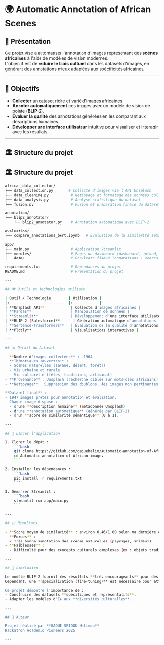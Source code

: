 # 🌍 Automatic Annotation of African Scenes

## 📜 Présentation

Ce projet vise à automatiser l'annotation d'images représentant des **scènes africaines** à l'aide de modèles de vision modernes.  
L'objectif est de **réduire le biais culturel** dans les datasets d'images, en générant des annotations mieux adaptées aux spécificités africaines.

---

## 🎯 Objectifs

- **Collecter** un dataset riche et varié d'images africaines.
- **Annoter automatiquement** ces images avec un modèle de vision de pointe (**BLIP-2**).
- **Évaluer la qualité** des annotations générées en les comparant aux descriptions humaines.
- **Développer une interface utilisateur** intuitive pour visualiser et interagir avec les résultats.

---

## 🏛️ Structure du projet

## 🏛️ Structure du projet

```bash
african_data_collector/
├── data_collection.py       # Collecte d'images via l'API Unsplash
├── data_cleaning.py          # Nettoyage et formatage des données collectées
├── data_analysis.py          # Analyse statistique du dataset
├── fusion.py                 # Fusion et préparation finale du dataset

annotation/
└── blip2_annotator/
    └── blip2_annotator.py    # Annotation automatique avec BLIP-2

evaluation/
└── compare_annotations_bert.ipynb   # Évaluation de la similarité sémantique avec BERT

app/
├── main.py                   # Application Streamlit
├── modules/                  # Pages du dashboard (dashboard, upload, about)
├── data/                     # Résultats finaux (annotations + scores)

requirements.txt              # Dépendances du projet
README.md                     # Présentation du projet

---

## 🛠️ Outils et technologies utilisés

| Outil / Technologie        | Utilisation |
|:---------------------------|:------------|
| **Unsplash API**            | Collecte d'images africaines |
| **Pandas**                  | Manipulation de données |
| **Streamlit**               | Développement d'une interface utilisateur web |
| **BLIP-2 (Salesforce)**      | Génération automatique d'annotations |
| **Sentence-Transformers**   | Évaluation de la qualité d'annotations |
| **Plotly**                  | Visualisations interactives |

---

## 📊 Détail du Dataset

- **Nombre d'images collectées** : ~1964
- **Thématiques couvertes** :
  - Scènes naturelles (savane, désert, forêts)
  - Vie urbaine et rurale
  - Vie culturelle (fêtes, traditions, artisanat)
- **Provenance** : Unsplash (recherche ciblée sur mots-clés africains)
- **Nettoyage** : Suppression des doublons, des images non pertinentes.

**Dataset final** :  
- 1947 images prêtes pour annotation et évaluation.
- Chaque image dispose :
  - d'une **description humaine** (métadonnée Unsplash)
  - d'une **annotation automatique** (générée par BLIP-2)
  - d'un **score de similarité sémantique** (0 à 1).

---

## 🚀 Lancer l'application

1. Cloner le dépôt :
    ```bash
    git clone https://github.com/gaouehalim/Automatic-annotation-of-African-images.git
    cd Automatic-annotation-of-African-images
    ```

2. Installer les dépendances :
    ```bash
    pip install -r requirements.txt
    ```

3. Démarrer Streamlit :
    ```bash
    streamlit run app/main.py
    ```

---

## 📈 Résultats

- **Score moyen de similarité** : environ 0.46/1.00 selon ma dernière évaluation.
- **Forces** :
  - Très bonne annotation des scènes naturelles (paysages, animaux).
- **Faiblesses** :
  - Difficulté pour des concepts culturels complexes (ex : objets traditionnels rares).

---

## 📢 Conclusion

Le modèle BLIP-2 fournit des résultats **très encourageants** pour des scènes génériques.  
Cependant, une **spécialisation (fine-tuning)** est nécessaire pour atteindre un niveau expert sur des contenus **culturellement riches et spécifiques à l'Afrique**.

Ce projet démontre l'importance de :
- Construire des datasets **spécifiques et représentatifs**.
- Adapter les modèles d'IA aux **diversités culturelles**.

---

## 👤 Auteur

Projet réalisé par **GAOUE SEIDOU Halimou**  
Hackathon Academic Pioneers 2025

---


